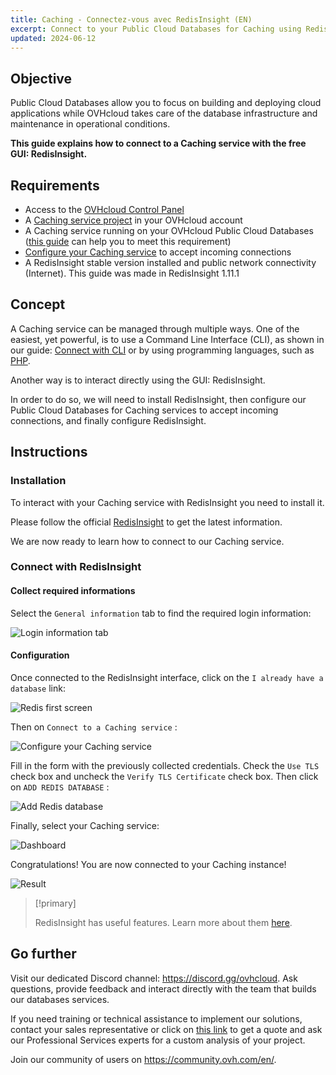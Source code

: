 ```yaml
---
title: Caching - Connectez-vous avec RedisInsight (EN)
excerpt: Connect to your Public Cloud Databases for Caching using RedisInsight
updated: 2024-06-12
---
```


## Objective

Public Cloud Databases allow you to focus on building and deploying cloud applications while OVHcloud takes care of the database infrastructure and maintenance in operational conditions.

**This guide explains how to connect to a Caching service with the free GUI: RedisInsight.**

## Requirements

- Access to the [OVHcloud Control Panel](/links/manager)
- A [Caching service project](https://www.ovhcloud.com/fr-ca/public-cloud/) in your OVHcloud account
- A Caching service running on your OVHcloud Public Cloud Databases ([this guide](/pages/public_cloud/public_cloud_databases/databases_01_order_control_panel) can help you to meet this requirement)
- [Configure your Caching service](/pages/public_cloud/public_cloud_databases/redis_08_prepare_for_incoming_connections) to accept incoming connections
- A RedisInsight stable version installed and public network connectivity (Internet). This guide was made in RedisInsight 1.11.1

## Concept

A Caching service can be managed through multiple ways.
One of the easiest, yet powerful, is to use a Command Line Interface (CLI), as shown in our guide: [Connect with CLI](/pages/public_cloud/public_cloud_databases/redis_03_connect_cli) or by using programming languages, such as [PHP](/pages/public_cloud/public_cloud_databases/redis_04_connect_php).

Another way is to interact directly using the GUI: RedisInsight.

In order to do so, we will need to install RedisInsight, then configure our Public Cloud Databases for Caching services to accept incoming connections, and finally configure RedisInsight.

## Instructions

### Installation

To interact with your Caching service with RedisInsight you need to install it.

Please follow the official [RedisInsight](https://docs.redis.com/latest/ri/installing) to get the latest information.

We are now ready to learn how to connect to our Caching service.

### Connect with RedisInsight

#### Collect required informations

Select the `General information` tab to find the required login information:

![Login information tab](images/redis_06_connect_redisinsight-20220209095337130.png)

#### Configuration

Once connected to the RedisInsight interface, click on the `I already have a database` link:

![Redis first screen](images/redis_06_connect_redisinsight-20220207114821477.png)

Then on `Connect to a Caching service` :

![Configure your Caching service](images/redis_06_connect_redisinsight-2022020711515517.png)

Fill in the form with the previously collected credentials. Check the `Use TLS` check box and uncheck the `Verify TLS Certificate` check box. Then click on `ADD REDIS DATABASE` :

![Add Redis database](images/redis_06_connect_redisinsight-20220207120005204.png)

Finally, select your Caching service:

![Dashboard](images/redis_06_connect_redisinsight-20220209095424435.png)

Congratulations! You are now connected to your Caching instance!

![Result](images/redis_06_connect_redisinsight-20220209095533690.png)

> [!primary]
>
> RedisInsight has useful features.
> Learn more about them [here](https://redis.com/redis-enterprise/redis-insight/).

## Go further

Visit our dedicated Discord channel: <https://discord.gg/ovhcloud>. Ask questions, provide feedback and interact directly with the team that builds our databases services.

If you need training or technical assistance to implement our solutions, contact your sales representative or click on [this link](/links/professional-services) to get a quote and ask our Professional Services experts for a custom analysis of your project.

Join our community of users on <https://community.ovh.com/en/>.
